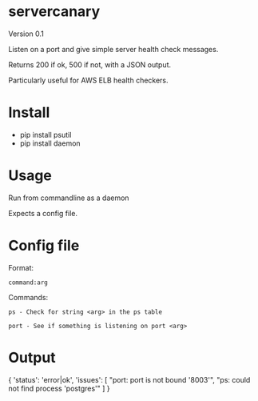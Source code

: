 # servercanary

Version 0.1

Listen on a port and give simple server health check messages.

Returns 200 if ok, 500 if not, with a JSON output.

Particularly useful for AWS ELB health checkers.

# Install

- pip install psutil
- pip install daemon

# Usage

Run from commandline as a daemon

Expects a config file.

# Config file

Format:

    command:arg

Commands:

    ps - Check for string <arg> in the ps table

    port - See if something is listening on port <arg>

# Output

{
    'status': 'error|ok',
    'issues': [
        "port: port is not bound '8003'",
        "ps: could not find process 'postgres'"
    ]
}
